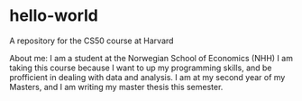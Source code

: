 # hello-world
A repository for the CS50 course at Harvard

About me:
I am a student at the Norwegian School of Economics (NHH)
I am taking this course because I want to up my programming skills, and be profficient in dealing with data and analysis.
I am at my second year of my Masters, and I am writing my master thesis this semester.
